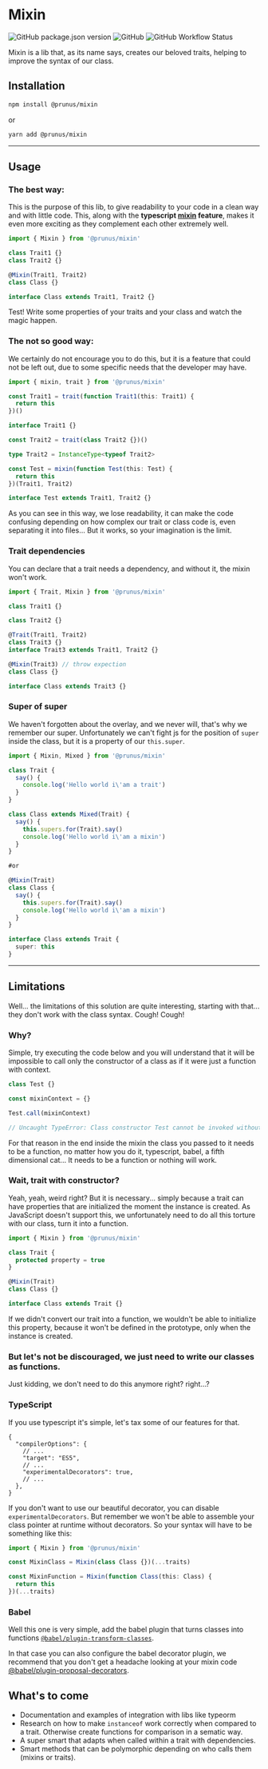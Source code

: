 # Mixin

![GitHub package.json version](https://img.shields.io/github/package-json/v/prunus/mixin?style=for-the-badge)
![GitHub](https://img.shields.io/github/license/prunus/mixin?style=for-the-badge)
![GitHub Workflow Status](https://img.shields.io/github/workflow/status/prunus/mixin/CI?label=CI&style=for-the-badge)

Mixin is a lib that, as its name says, creates our beloved traits, helping to improve the syntax of our class.

## Installation

```sh
npm install @prunus/mixin
```

or

```sh
yarn add @prunus/mixin
```

---

## Usage

### **The best way:**

This is the purpose of this lib, to give readability to your code in a clean way and with little code. This, along with the __typescript [mixin](https://www.typescriptlang.org/docs/handbook/mixins.html) feature__, makes it even more exciting as they complement each other extremely well.

```ts
import { Mixin } from '@prunus/mixin'

class Trait1 {}
class Trait2 {}

@Mixin(Trait1, Trait2)
class Class {}

interface Class extends Trait1, Trait2 {}
```

Test! Write some properties of your traits and your class and watch the magic happen.

### **The not so good way:**

We certainly do not encourage you to do this, but it is a feature that could not be left out, due to some specific needs that the developer may have.

```ts
import { mixin, trait } from '@prunus/mixin'

const Trait1 = trait(function Trait1(this: Trait1) {
  return this
})()

interface Trait1 {}

const Trait2 = trait(class Trait2 {})()

type Trait2 = InstanceType<typeof Trait2>

const Test = mixin(function Test(this: Test) {
  return this
})(Trait1, Trait2)

interface Test extends Trait1, Trait2 {}
```

As you can see in this way, we lose readability, it can make the code confusing depending on how complex our trait or class code is, even separating it into files... But it works, so your imagination is the limit.

### **Trait dependencies**
You can declare that a trait needs a dependency, and without it, the mixin won't work.

```ts
import { Trait, Mixin } from '@prunus/mixin'

class Trait1 {}

class Trait2 {}

@Trait(Trait1, Trait2)
class Trait3 {}
interface Trait3 extends Trait1, Trait2 {}

@Mixin(Trait3) // throw expection
class Class {}

interface Class extends Trait3 {}
```

### Super of super

We haven't forgotten about the overlay, and we never will, that's why we remember our super. Unfortunately we can't fight js for the position of `super` inside the class, but it is a property of our `this.super`.

```ts
import { Mixin, Mixed } from '@prunus/mixin'

class Trait {
  say() {
    console.log('Hello world i\'am a trait')
  }
}

class Class extends Mixed(Trait) {
  say() {
    this.supers.for(Trait).say()
    console.log('Hello world i\'am a mixin')
  }
}

#or

@Mixin(Trait)
class Class {
  say() {
    this.supers.for(Trait).say()
    console.log('Hello world i\'am a mixin')
  }
}

interface Class extends Trait {
  super: this
}

```
---

## Limitations

Well... the limitations of this solution are quite interesting, starting with that... they don't work with the class syntax. Cough! Cough!

### Why?

Simple, try executing the code below and you will understand that it will be impossible to call only the constructor of a class as if it were just a function with context.

```js
class Test {}

const mixinContext = {}

Test.call(mixinContext)

// Uncaught TypeError: Class constructor Test cannot be invoked without 'new'
```

For that reason in the end inside the mixin the class you passed to it needs to be a function, no matter how you do it, typescript, babel, a fifth dimensional cat... It needs to be a function or nothing will work.

### Wait, trait with constructor?

Yeah, yeah, weird right? But it is necessary... simply because a trait can have properties that are initialized the moment the instance is created. As JavaScript doesn't support this, we unfortunately need to do all this torture with our class, turn it into a function.

```ts
import { Mixin } from '@prunus/mixin'

class Trait {
  protected property = true
}

@Mixin(Trait)
class Class {}

interface Class extends Trait {}
```

If we didn't convert our trait into a function, we wouldn't be able to initialize this property, because it won't be defined in the prototype, only when the instance is created.

### But let's not be discouraged, we just need to write our classes as functions.

Just kidding, we don't need to do this anymore right? right...?

### **TypeScript**
If you use typescript it's simple, let's tax some of our features for that.

```jsonc
{
  "compilerOptions": {
    // ...
    "target": "ES5",
    // ...
    "experimentalDecorators": true,
    // ...
  },
}
```

If you don't want to use our beautiful decorator, you can disable `experimentalDecorators`. But remember we won't be able to assemble your class pointer at runtime without decorators. So your syntax will have to be something like this:

```ts
import { Mixin } from '@prunus/mixin'

const MixinClass = Mixin(class Class {})(...traits)

const MixinFunction = Mixin(function Class(this: Class) {
  return this
})(...traits)
```

### **Babel**

Well this one is very simple, add the babel plugin that turns classes into functions [`@babel/plugin-transform-classes`](https://babeljs.io/docs/en/babel-plugin-transform-classes).

In that case you can also configure the babel decorator plugin, we recommend that you don't get a headache looking at your mixin code [@babel/plugin-proposal-decorators](https://babeljs.io/docs/en/babel-plugin-proposal-decorators).

## What's to come

- Documentation and examples of integration with libs like typeorm
- Research on how to make `instanceof` work correctly when compared to a trait. Otherwise create functions for comparison in a sematic way.
- A super smart that adapts when called within a trait with dependencies.
- Smart methods that can be polymorphic depending on who calls them (mixins or traits).
